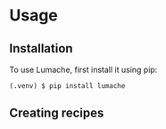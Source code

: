 Usage
=====

Installation
------------

To use Lumache, first install it using pip:

```console
(.venv) $ pip install lumache
```

Creating recipes
----------------


